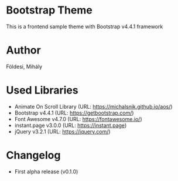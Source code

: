 # Bootstrap Theme
This is a frontend sample theme with Bootstrap v4.4.1 framework

 # Author
 Földesi, Mihály

# Used Libraries  
 * Animate On Scroll Library (URL: https://michalsnik.github.io/aos/)
 * Bootstrap v4.4.1 (URL: https://getbootstrap.com/)
 * Font Awesome v4.7.0 (URL: https://fontawesome.io/)
 * instant.page v3.0.0 (URL: https://instant.page)
 * jQuery v3.2.1 (URL: https://jquery.com/)
 
 # Changelog
 * First alpha release (v0.1.0)
